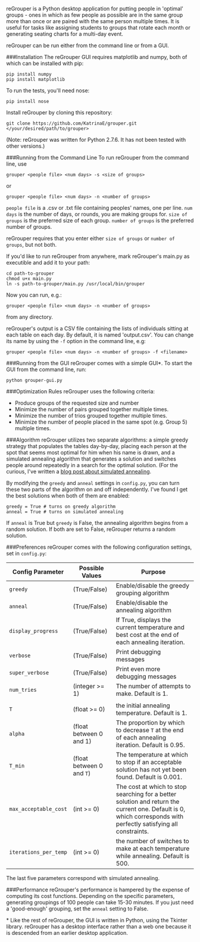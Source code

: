 reGrouper is a Python desktop application for putting people
in 'optimal' groups - ones in which as few people as possible
are in the same group more than once or are paired with the
same person multiple times. It is useful for tasks
like assigning students to groups that rotate each month
or generating seating charts for a multi-day event.

reGrouper can be run either from the command line
or from a GUI.


###Installation
The reGrouper GUI requires matplotlib and numpy,
both of which can be installed with pip:

    pip install numpy
    pip install matplotlib

To run the tests, you'll need nose:

    pip install nose

Install reGrouper by cloning this repository:

    git clone https://github.com/KatrinaE/grouper.git </your/desired/path/to/grouper>

(Note: reGrouper was written for Python 2.7.6. It has not been tested with
other versions.)

###Running from the Command Line
To run reGrouper from the command line, use

    grouper <people file> <num days> -s <size of groups>

or

    grouper <people file> <num days> -n <number of groups>

`people file` is a .csv or .txt file containing peoples' names, one per line.
`num days` is the number of days, or rounds, you are making groups for.
`size of groups` is the preferred size of each group.
`number of groups` is the preferred number of groups.

reGrouper requires that you enter either `size of groups` or 
`number of groups`, but not both.


If you'd like to run reGrouper from anywhere, mark reGrouper's main.py
as executible and add it to your path:

    cd path-to-grouper
    chmod u+x main.py
    ln -s path-to-grouper/main.py /usr/local/bin/grouper

Now you can run, e.g.:

    grouper <people file> <num days> -n <number of groups>

from any directory.

reGrouper's output is a CSV file containing the 
lists of individuals sitting at each table on each day.
By default, it is named 'output.csv'. You can change its name
by using the `-f` option in the command line, e.g:

    grouper <people file> <num days> -n <number of groups> -f <filename>

###Running from the GUI
reGrouper comes with a simple GUI*. To start the GUI from the command line, run:

    python grouper-gui.py

###Optimization Rules
reGrouper uses the following criteria:
* Produce groups of the requested size and number
* Minimize the number of pairs grouped together multiple times.
* Minimize the number of trios grouped together multiple times.
* Minimize the number of people placed in the same spot (e.g. Group 5)
  multiple times.

###Algorithm
reGrouper utilizes two separate algorithms: a simple greedy
strategy that populates the tables day-by-day, placing 
each person at the spot that seems most optimal for
him when his name is drawn, and a simulated annealing
algorithm that generates a solution and switches people
around repeatedly in a search for the optimal solution.
(For the curious, I've written a [blog post about simulated
annealing](http://katrinaeg.com/simulated-annealing.html).

By modifying the `greedy` and `anneal` settings in
`config.py`, you can turn these two parts of the algorithm
on and off independently. I've found I get the best solutions
when both of them are enabled:

    greedy = True # turns on greedy algorithm
    anneal = True # turns on simulated annealing

If `anneal` is True but `greedy` is False, the annealing algorithm
begins from a random solution. If both are set to False, reGrouper
returns a random solution.

###Preferences
reGrouper comes with the following configuration settings, set in
`config.py`:

| Config Parameter | Possible Values | Purpose |
|------------------|-----------------|---------|
| `greedy`         | (True/False)    | Enable/disable the greedy grouping algorithm |
| `anneal`| (True/False) | Enable/disable the annealing algorithm |
| `display_progress` | (True/False) | If True, displays the current temperature and best cost at the end of each annealing iteration.|
| `verbose` | (True/False) | Print debugging messages |
| `super_verbose` | (True/False) | Print even more debugging messages |
| `num_tries` | (integer >= 1) | The number of attempts to make. Default is 1.|
|     |              |                                                  |
| `T` | (float >= 0) | the initial annealing temperature. Default is 1. |
| `alpha` | (float between 0 and 1) | The proportion by which to decrease `T` at the end of each annealing iteration. Default is 0.95. |
| `T_min` | (float between 0 and `T`) | The temperature at which to stop if an acceptable solution has not yet been found. Default is 0.001. |
| `max_acceptable_cost` | (int >= 0) | The cost at which to stop searching for a better solution and return the current one. Default is 0, which corresponds with perfectly satisfying all constraints. |
| `iterations_per_temp` | (int >= 0) | the number of switches to make at each temperature while annealing. Default is 500. |

The last five parameters correspond with simulated annealing.

###Performance
reGrouper's performance is hampered by the expense of computing its cost functions.
Depending on the specific parameters, generating groupings of 100 people can take
15-30 minutes. If you just need a 'good-enough' grouping, set the `anneal` setting
to False.

\* Like the rest of reGrouper, 
the GUI is written in Python, using the Tkinter library. reGrouper has a desktop
interface rather than a web one because it is descended from an earlier
desktop application.